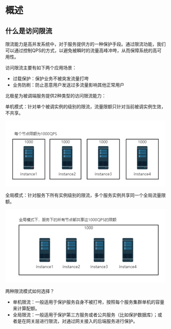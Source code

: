 # 概述

## 什么是访问限流

限流能力是高并发系统中，对于服务提供方的一种保护手段。通过限流功能，我们可以通过控制QPS的方式，以避免被瞬时的流量高峰冲垮，从而保障系统的高可用性。

访问限流主要有如下两个应用场景：

- 过载保护：保护业务不被突发流量打垮
- 业务防刷：防止恶意用户发送过多流量影响其他正常用户

北极星为被调端服务提供2种类型的访问限流能力：

单机模式：针对单个被调实例的级别的限流，流量限额只针对当前被调实例生效，不共享。

![](图片/single_arch.png)

全局模式：针对服务下所有实例级别的限流，多个服务实例共享同一个全局流量限额。

![](图片/share_arch.png)

两种限流模式如何选择？

- 单机限流：一般适用于保护服务自身不被打垮，按照每个服务集群单机的容量来计算配额。
- 全局限流：一般适用于保护第三方服务或者公共服务（比如保护数据库）；或者是在网关层进行限流，对通过网关接入的后端服务进行保护。

